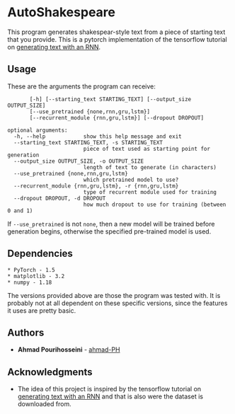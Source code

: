 
# AutoShakespeare

This program generates shakespear-style text from a piece of starting text that you provide. This is a pytorch implementation of the tensorflow tutorial on [generating text with an RNN](https://www.tensorflow.org/tutorials/text/text_generation).


## Usage
These are the arguments the program can receive:
```
       [-h] [--starting_text STARTING_TEXT] [--output_size OUTPUT_SIZE]
       [--use_pretrained {none,rnn,gru,lstm}]
       [--recurrent_module {rnn,gru,lstm}] [--dropout DROPOUT]

optional arguments:
  -h, --help            show this help message and exit
  --starting_text STARTING_TEXT, -s STARTING_TEXT
                        piece of text used as starting point for generation
  --output_size OUTPUT_SIZE, -o OUTPUT_SIZE
                        length of text to generate (in characters)
  --use_pretrained {none,rnn,gru,lstm}
                        which pretrained model to use?
  --recurrent_module {rnn,gru,lstm}, -r {rnn,gru,lstm}
                        type of recurrent module used for training
  --dropout DROPOUT, -d DROPOUT
                        how much dropout to use for training (between 0 and 1)
```

If `--use_pretrained` is not `none`, then a new model will be trained before generation begins, otherwise the specified pre-trained model is used.

## Dependencies

```
* PyTorch - 1.5
* matplotlib - 3.2
* numpy - 1.18
```

The versions provided above are those the program was tested with. It is probably not at all dependent on these specific versions, since the features it uses are pretty basic.

## Authors

* **Ahmad Pourihosseini** -  [ahmad-PH](https://github.com/ahmad-PH)

## Acknowledgments

* The idea of this project is inspired by the tensorflow tutorial on [generating text with an RNN](https://www.tensorflow.org/tutorials/text/text_generation) and that is also were the dataset is downloaded from.
